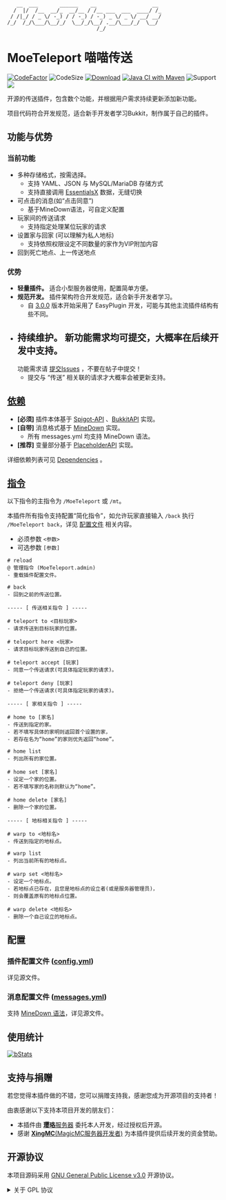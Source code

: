 ```text
   __  ___       ______    __                  __ 
  /  |/  /__  __/_  __/__ / /__ ___  ___  ____/ /_
 / /|_/ / _ \/ -_) / / -_) / -_) _ \/ _ \/ __/ __/
/_/  /_/\___/\__/_/  \__/_/\__/ .__/\___/_/  \__/ 
                             /_/                  
```

# MoeTeleport 喵喵传送

[![CodeFactor](https://www.codefactor.io/repository/github/carm-outsource/MoeTeleport/badge?s=b76fec1f64726b5f19989aace6adb5f85fdab840)](https://www.codefactor.io/repository/github/carm-outsource/MoeTeleport)
![CodeSize](https://img.shields.io/github/languages/code-size/carm-outsource/MoeTeleport)
[![Download](https://img.shields.io/github/downloads/carm-outsource/MoeTeleport/total)](https://github.com/carm-outsource/MoeTeleport/releases)
[![Java CI with Maven](https://github.com/carm-outsource/MoeTeleport/actions/workflows/maven.yml/badge.svg?branch=master)](https://github.com/carm-outsource/MoeTeleport/actions/workflows/maven.yml)
![Support](https://img.shields.io/badge/Minecraft-Java%201.13--Latest-blue)
![](https://visitor-badge.glitch.me/badge?page_id=moeteleport.readme)

开源的传送插件，包含数个功能，并根据用户需求持续更新添加新功能。

项目代码符合开发规范，适合新手开发者学习Bukkit，制作属于自己的插件。

## 功能与优势

### 当前功能

- 多种存储格式，按需选择。
    - 支持 YAML、JSON 与 MySQL/MariaDB 存储方式
    - 支持直接调用 [EssentialsX](https://github.com/EssentialsX/Essentials) 数据，无缝切换
- 可点击的消息(如“点击同意”)
    - 基于MineDown语法，可自定义配置
- 玩家间的传送请求
    - 支持指定处理某位玩家的请求
- 设置家与回家 (可以理解为私人地标)
    - 支持依照权限设定不同数量的家作为VIP附加内容
- 回到死亡地点、上一传送地点

### 优势

- **轻量插件。** 适合小型服务器使用，配置简单方便。
- **规范开发。** 插件架构符合开发规范，适合新手开发者学习。
    - 自 [3.0.0]() 版本开始采用了 EasyPlugin 开发，可能与其他主流插件结构有些不同。
- **持续维护。** 新功能需求均可提交，大概率在后续开发中支持。
  -
  功能需求请 [提交Issues](https://github.com/CarmJos/MoeTeleport/issues/new?assignees=&labels=enhancement&template=feature_issues.md&title=)
  ，不要在帖子中提交！
    - 提交与 “传送” 相关联的请求才大概率会被更新支持。

## [依赖](https://github.com/CarmJos/MoeTeleport/network/dependencies)

- **[必须]** 插件本体基于 [Spigot-API](https://hub.spigotmc.org/stash/projects/SPIGOT) 、[BukkitAPI](http://bukkit.org/)
  实现。
- **[自带]** 消息格式基于 [MineDown](https://github.com/Phoenix616/MineDown) 实现。
    - 所有 messages.yml 均支持 MineDown 语法。
- **[推荐]** 变量部分基于 [PlaceholderAPI](https://www.spigotmc.org/resources/6245/) 实现。

详细依赖列表可见 [Dependencies](https://github.com/CarmJos/MoeTeleport/network/dependencies) 。

## [指令](src/main/resources/plugin.yml)

以下指令的主指令为 `/MoeTeleport` 或 `/mt`。

本插件所有指令支持配置“简化指令”，如允许玩家直接输入 `/back` 执行 `/MoeTeleport back`，详见 [配置文件](#配置) 相关内容。

- 必须参数 `<参数>`
- 可选参数 `[参数]`

```text
# reload
@ 管理指令 (MoeTeleport.admin)
- 重载插件配置文件。

# back
- 回到之前的传送位置。

----- [ 传送相关指令 ] -----

# teleport to <目标玩家>
- 请求传送到目标玩家的位置。

# teleport here <玩家>
- 请求目标玩家传送到自己的位置。

# teleport accept [玩家]
- 同意一个传送请求(可具体指定玩家的请求)。

# teleport deny [玩家]
- 拒绝一个传送请求(可具体指定玩家的请求)。

----- [ 家相关指令 ] -----

# home to [家名]
- 传送到指定的家。
- 若不填写具体的家明则返回首个设置的家，
- 若存在名为“home”的家则优先返回“home”。

# home list
- 列出所有的家位置。

# home set [家名]
- 设定一个家的位置。
- 若不填写家的名称则默认为“home”。

# home delete [家名]
- 删除一个家的位置。

----- [ 地标相关指令 ] -----

# warp to <地标名>
- 传送到指定的地标点。

# warp list
- 列出当前所有的地标点。

# warp set <地标名>
- 设定一个地标点。
- 若地标点已存在，且您是地标点的设立者(或是服务器管理员)，
- 则会覆盖原有的地标点位置。

# warp delete <地标名>
- 删除一个自己设立的地标点。

```

## 配置

### 插件配置文件 ([config.yml](src/main/resources/config.yml))

详见源文件。

### 消息配置文件 ([messages.yml](src/main/resources/messages.yml))

支持 [MineDown 语法](https://wiki.phoenix616.dev/library:minedown:syntax)，详见源文件。

## 使用统计

[![bStats](https://bstats.org/signatures/bukkit/MoeTeleport.svg)](https://bstats.org/plugin/bukkit/MoeTeleport/14459)

## 支持与捐赠

若您觉得本插件做的不错，您可以捐赠支持我，感谢您成为开源项目的支持者！

由衷感谢以下支持本项目开发的朋友们：
- 本插件由 [**璎珞**服务器](https://www.yingluo.world/) 委托本人开发，经过授权后开源。
- 感谢 [**XingMC**(MagicMC服务器开发者)](https://www.mcbbs.net/?4816320) 为本插件提供后续开发的资金赞助。

## 开源协议

本项目源码采用 [GNU General Public License v3.0](https://opensource.org/licenses/GPL-3.0) 开源协议。
<details>
<summary>关于 GPL 协议</summary>

> GNU General Public Licence (GPL) 有可能是开源界最常用的许可模式。GPL 保证了所有开发者的权利，同时为使用者提供了足够的复制，分发，修改的权利：
>
> #### 可自由复制
> 你可以将软件复制到你的电脑，你客户的电脑，或者任何地方。复制份数没有任何限制。
> #### 可自由分发
> 在你的网站提供下载，拷贝到U盘送人，或者将源代码打印出来从窗户扔出去（环保起见，请别这样做）。
> #### 可以用来盈利
> 你可以在分发软件的时候收费，但你必须在收费前向你的客户提供该软件的 GNU GPL 许可协议，以便让他们知道，他们可以从别的渠道免费得到这份软件，以及你收费的理由。
> #### 可自由修改
> 如果你想添加或删除某个功能，没问题，如果你想在别的项目中使用部分代码，也没问题，唯一的要求是，使用了这段代码的项目也必须使用
> GPL 协议。
>
> 需要注意的是，分发的时候，需要明确提供源代码和二进制文件，另外，用于某些程序的某些协议有一些问题和限制，你可以看一下
> @PierreJoye 写的 Practical Guide to GPL Compliance 一文。使用 GPL 协议，你必须在源代码代码中包含相应信息，以及协议本身。
>
> *以上文字来自 [五种开源协议GPL,LGPL,BSD,MIT,Apache](https://www.oschina.net/question/54100_9455) 。*
</details>
